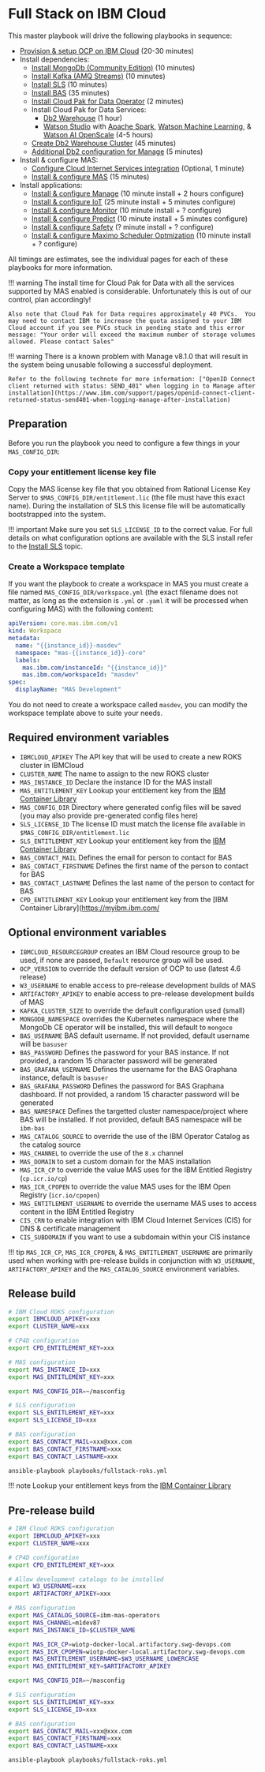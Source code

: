 # Full Stack on IBM Cloud

This master playbook will drive the following playbooks in sequence:

- [Provision & setup OCP on IBM Cloud](ocp.md#provision) (20-30 minutes)
- Install dependencies:
    - [Install MongoDb (Community Edition)](dependencies.md#install-mongodb-ce) (10 minutes)
    - [Install Kafka (AMQ Streams)](dependencies.md#install-amq-streams) (10 minutes)
    - [Install SLS](dependencies.md#install-sls) (10 minutes)
    - [Install BAS](dependencies.md#install-bas) (35 minutes)
    - [Install Cloud Pak for Data Operator](cp4d.md#install-cp4d) (2 minutes)
    - Install Cloud Pak for Data Services:
        - [Db2 Warehouse](cp4d.md#db2-install) (1 hour)
        - [Watson Studio](cp4d.md#watson-studio-install) with [Apache Spark](cp4d.md#watson-studio-install), [Watson Machine Learning](cp4d.md#watson-studio-install), & [Watson AI OpenScale](cp4d.md#watson-studio-install) (4-5 hours)
    - [Create Db2 Warehouse Cluster](cp4d.md#install-db2) (45 minutes)
    - [Additional Db2 configuration for Manage](mas.md#manage-db2-hack) (5 minutes)
- Install & configure MAS:
    - [Configure Cloud Internet Services integration](mas.md#cloud-internet-services-integration) (Optional, 1 minute)
    - [Install & configure MAS](mas.md#install-mas) (15 minutes)
- Install applications:
    - [Install & configure Manage](mas.md#install-mas-application) (10 minute install + 2 hours configure)
    - [Install & configure IoT](mas.md#install-mas-application) (25 minute install + 5 minutes configure)
    - [Install & configure Monitor](mas.md#install-mas-application) (10 minute install + ? configure)
    - [Install & configure Predict](mas.md#install-mas-application) (10 minute install + 5 minutes configure)
    - [Install & configure Safety](mas.md#install-mas-application) (? minute install + ? configure)
    - [Install & configure Maximo Scheduler Optmization](mas.md#install-mas-application) (10 minute install + ? configure)

All timings are estimates, see the individual pages for each of these playbooks for more information.

!!! warning
    The install time for Cloud Pak for Data with all the services supported by MAS enabled is considerable.  Unfortunately this is out of our control, plan accordingly!

    Also note that Cloud Pak for Data requires approximately 40 PVCs.  You may need to contact IBM to increase the quota assigned to your IBM Cloud account if you see PVCs stuck in pending state and this error message: "Your order will exceed the maximum number of storage volumes allowed. Please contact Sales"

!!! warning
    There is a known problem with Manage v8.1.0 that will result in the system being unusable following a successful deployment.

    Refer to the following technote for more information: ["OpenID Connect client returned with status: SEND_401" when logging in to Manage after installation](https://www.ibm.com/support/pages/openid-connect-client-returned-status-send401-when-logging-manage-after-installation)


## Preparation
Before you run the playbook you need to configure a few things in your `MAS_CONFIG_DIR`:

### Copy your entitlement license key file
Copy the MAS license key file that you obtained from Rational License Key Server to `$MAS_CONFIG_DIR/entitlement.lic` (the file must have this exact name).  During the installation of SLS this license file will be automatically bootstrapped into the system.

!!! important
    Make sure you set `SLS_LICENSE_ID` to the correct value.  For full details on what configuration options are available with the SLS install refer to the [Install SLS](dependencies.md#install-sls) topic.

### Create a Workspace template
If you want the playbook to create a workspace in MAS you must create a file named `MAS_CONFIG_DIR/workspace.yml` (the exact filename does not matter, as long as the extension is `.yml` or `.yaml` it will be processed when configuring MAS) with the following content:

```yaml
apiVersion: core.mas.ibm.com/v1
kind: Workspace
metadata:
  name: "{{instance_id}}-masdev"
  namespace: "mas-{{instance_id}}-core"
  labels:
    mas.ibm.com/instanceId: "{{instance_id}}"
    mas.ibm.com/workspaceId: "masdev"
spec:
  displayName: "MAS Development"
```

You do not need to create a workspace called `masdev`, you can modify the workspace template above to suite your needs.

## Required environment variables
- `IBMCLOUD_APIKEY` The API key that will be used to create a new ROKS cluster in IBMCloud
- `CLUSTER_NAME` The name to assign to the new ROKS cluster
- `MAS_INSTANCE_ID` Declare the instance ID for the MAS install
- `MAS_ENTITLEMENT_KEY` Lookup your entitlement key from the [IBM Container Library](https://myibm.ibm.com/products-services/containerlibrary)
- `MAS_CONFIG_DIR` Directory where generated config files will be saved (you may also provide pre-generated config files here)
- `SLS_LICENSE_ID` The license ID must match the license file available in `$MAS_CONFIG_DIR/entitlement.lic`
- `SLS_ENTITLEMENT_KEY` Lookup your entitlement key from the [IBM Container Library](https://myibm.ibm.com/products-services/containerlibrary)
- `BAS_CONTACT_MAIL` Defines the email for person to contact for BAS
- `BAS_CONTACT_FIRSTNAME` Defines the first name of the person to contact for BAS
- `BAS_CONTACT_LASTNAME` Defines the last name of the person to contact for BAS
- `CPD_ENTITLEMENT_KEY` Lookup your entitlement key from the [IBM Container Library](https://myibm.ibm.com/


## Optional environment variables
- `IBMCLOUD_RESOURCEGROUP` creates an IBM Cloud resource group to be used, if none are passed, `Default` resource group will be used.
- `OCP_VERSION` to override the default version of OCP to use (latest 4.6 release)
- `W3_USERNAME` to enable access to pre-release development builds of MAS
- `ARTIFACTORY_APIKEY`  to enable access to pre-release development builds of MAS
- `KAFKA_CLUSTER_SIZE` to override the default configuration used (small)
- `MONGODB_NAMESPACE` overrides the Kubernetes namespace where the MongoDb CE operator will be installed, this will default to `mongoce`
- `BAS_USERNAME` BAS default username. If not provided, default username will be `basuser`
- `BAS_PASSWORD` Defines the password for your BAS instance. If not provided, a random 15 character password will be generated
- `BAS_GRAFANA_USERNAME` Defines the username for the BAS Graphana instance, default is `basuser`
- `BAS_GRAFANA_PASSWORD` Defines the password for BAS Graphana dashboard. If not provided, a random 15 character password will be generated
- `BAS_NAMESPACE` Defines the targetted cluster namespace/project where BAS will be installed. If not provided, default BAS namespace will be `ibm-bas`
- `MAS_CATALOG_SOURCE` to override the use of the IBM Operator Catalog as the catalog source
- `MAS_CHANNEL` to override the use of the `8.x` channel
- `MAS_DOMAIN` to set a custom domain for the MAS installation
- `MAS_ICR_CP` to override the value MAS uses for the IBM Entitled Registry (`cp.icr.io/cp`)
- `MAS_ICR_CPOPEN` to override the value MAS uses for the IBM Open Registry (`icr.io/cpopen`)
- `MAS_ENTITLEMENT_USERNAME` to override the username MAS uses to access content in the IBM Entitled Registry
- `CIS_CRN` to enable integration with IBM Cloud Internet Services (CIS) for DNS & certificate management
- `CIS_SUBDOMAIN` if you want to use a subdomain within your CIS instance

!!! tip
    `MAS_ICR_CP`, `MAS_ICR_CPOPEN`, & `MAS_ENTITLEMENT_USERNAME` are primarily used when working with pre-release builds in conjunction with `W3_USERNAME`, `ARTIFACTORY_APIKEY` and the `MAS_CATALOG_SOURCE` environment variables.

## Release build

```bash
# IBM Cloud ROKS configuration
export IBMCLOUD_APIKEY=xxx
export CLUSTER_NAME=xxx

# CP4D configuration
export CPD_ENTITLEMENT_KEY=xxx

# MAS configuration
export MAS_INSTANCE_ID=xxx
export MAS_ENTITLEMENT_KEY=xxx

export MAS_CONFIG_DIR=~/masconfig

# SLS configuration
export SLS_ENTITLEMENT_KEY=xxx
export SLS_LICENSE_ID=xxx

# BAS configuration
export BAS_CONTACT_MAIL=xxx@xxx.com
export BAS_CONTACT_FIRSTNAME=xxx
export BAS_CONTACT_LASTNAME=xxx

ansible-playbook playbooks/fullstack-roks.yml
```

!!! note
    Lookup your entitlement keys from the [IBM Container Library](https://myibm.ibm.com/products-services/containerlibrary)


## Pre-release build

```bash
# IBM Cloud ROKS configuration
export IBMCLOUD_APIKEY=xxx
export CLUSTER_NAME=xxx

# CP4D configuration
export CPD_ENTITLEMENT_KEY=xxx

# Allow development catalogs to be installed
export W3_USERNAME=xxx
export ARTIFACTORY_APIKEY=xxx

# MAS configuration
export MAS_CATALOG_SOURCE=ibm-mas-operators
export MAS_CHANNEL=m1dev87
export MAS_INSTANCE_ID=$CLUSTER_NAME

export MAS_ICR_CP=wiotp-docker-local.artifactory.swg-devops.com
export MAS_ICR_CPOPEN=wiotp-docker-local.artifactory.swg-devops.com
export MAS_ENTITLEMENT_USERNAME=$W3_USERNAME_LOWERCASE
export MAS_ENTITLEMENT_KEY=$ARTIFACTORY_APIKEY

export MAS_CONFIG_DIR=~/masconfig

# SLS configuration
export SLS_ENTITLEMENT_KEY=xxx
export SLS_LICENSE_ID=xxx

# BAS configuration
export BAS_CONTACT_MAIL=xxx@xxx.com
export BAS_CONTACT_FIRSTNAME=xxx
export BAS_CONTACT_LASTNAME=xxx

ansible-playbook playbooks/fullstack-roks.yml
```
